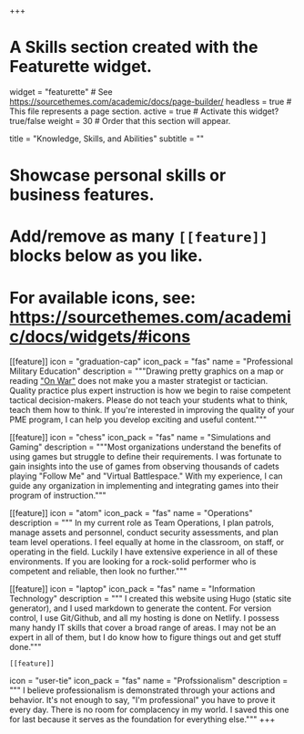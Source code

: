 +++
# A Skills section created with the Featurette widget.
widget = "featurette"  # See https://sourcethemes.com/academic/docs/page-builder/
headless = true  # This file represents a page section.
active = true  # Activate this widget? true/false
weight = 30  # Order that this section will appear.

title = "Knowledge, Skills, and Abilities"
subtitle = ""

# Showcase personal skills or business features.
# 
# Add/remove as many `[[feature]]` blocks below as you like.
# 
# For available icons, see: https://sourcethemes.com/academic/docs/widgets/#icons

[[feature]]
  icon = "graduation-cap"
  icon_pack = "fas"
  name = "Professional Military Education"
  description = """Drawing pretty graphics on a map or reading ["On War"](https://thestrategybridge.org/the-bridge/2017/11/12/the-trinity-and-the-law-of-war) does not make you a master strategist or tactician.  Quality practice plus expert instruction is how we begin to raise competent tactical decision-makers.  Please do not teach your students what to think, teach them how to think.  If you're interested in improving the quality of your PME program, I can help you develop exciting and useful content.""" 

[[feature]]
  icon = "chess"
  icon_pack = "fas"
  name = "Simulations and Gaming"
  description = """Most organizations understand the benefits of using games but struggle to define their requirements.  I was fortunate to gain insights into the use of games from observing thousands of cadets playing "Follow Me" and "Virtual Battlespace."  With my experience, I can guide any organization in implementing and integrating games into their program of instruction."""  

   [[feature]]
  icon = "atom"
  icon_pack = "fas"
  name = "Operations"
  description = """ In my current role as Team Operations, I plan patrols, manage assets and personnel, conduct security assessments, and plan team level operations.  I feel equally at home in the classroom, on staff, or operating in the field.  Luckily I have extensive experience in all of these environments.  If you are looking for a rock-solid performer who is competent and reliable, then look no further."""

 [[feature]]
  icon = "laptop"
  icon_pack = "fas"
  name = "Information Technology"
  description = """ I created this website using Hugo (static site generator), and I used markdown to generate the content.  For version control, I use Git/Github, and all my hosting is done on Netlify.  I possess many handy IT skills that cover a broad range of areas.  I may not be an expert in all of them, but I do know how to figure things out and get stuff done."""  
  
    [[feature]]
  icon = "user-tie"
  icon_pack = "fas"
  name = "Profssionalism"
  description = """ I believe professionalism is demonstrated through your actions and behavior.  It's not enough to say, "I'm professional" you have to prove it every day.  There is no room for complacency in my world.  I saved this one for last because it serves as the foundation for everything else."""
+++
